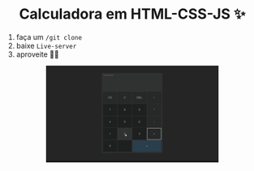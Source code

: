 <div align='center'>
    <h1>Calculadora em HTML-CSS-JS ✨</h1>
</div>


1. faça um `/git clone`
2. baixe `Live-server`
3. aproveite 👨‍💻


<div align='center'>
    <img src='src/assets/to_readme/calculator.gif' title='Demo da calculadora' width='340px'>
</div>

